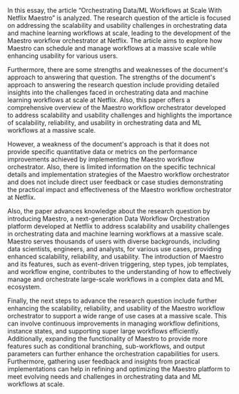 ﻿In this essay, the article “Orchestrating Data/ML Workflows at Scale With Netflix Maestro” is analyzed. The research question of the article is focused on addressing the scalability and usability challenges in orchestrating data and machine learning workflows at scale, leading to the development of the Maestro workflow orchestrator at Netflix. The article aims to explore how Maestro can schedule and manage workflows at a massive scale while enhancing usability for various users.

Furthermore, there are some strengths and weaknesses of the document's approach to answering that question. The strengths of the document's approach to answering the research question include providing detailed insights into the challenges faced in orchestrating data and machine learning workflows at scale at Netflix. Also, this paper offers a comprehensive overview of the Maestro workflow orchestrator developed to address scalability and usability challenges and highlights the importance of scalability, reliability, and usability in orchestrating data and ML workflows at a massive scale.

However, a weakness of the document's approach is that it does not provide specific quantitative data or metrics on the performance improvements achieved by implementing the Maestro workflow orchestrator. Also, there is limited information on the specific technical details and implementation strategies of the Maestro workflow orchestrator and does not include direct user feedback or case studies demonstrating the practical impact and effectiveness of the Maestro workflow orchestrator at Netflix.

Also, the paper advances knowledge about the research question by introducing Maestro, a next-generation Data Workflow Orchestration platform developed at Netflix to address scalability and usability challenges in orchestrating data and machine learning workflows at a massive scale. Maestro serves thousands of users with diverse backgrounds, including data scientists, engineers, and analysts, for various use cases, providing enhanced scalability, reliability, and usability. The introduction of Maestro and its features, such as event-driven triggering, step types, job templates, and workflow engine, contributes to the understanding of how to effectively manage and orchestrate large-scale workflows in a complex data and ML ecosystem.

Finally, the next steps to advance the research question include further enhancing the scalability, reliability, and usability of the Maestro workflow orchestrator to support a wide range of use cases at a massive scale. This can involve continuous improvements in managing workflow definitions, instance states, and supporting super large workflows efficiently. Additionally, expanding the functionality of Maestro to provide more features such as conditional branching, sub-workflows, and output parameters can further enhance the orchestration capabilities for users. Furthermore, gathering user feedback and insights from practical implementations can help in refining and optimizing the Maestro platform to meet evolving needs and challenges in orchestrating data and ML workflows at scale.
